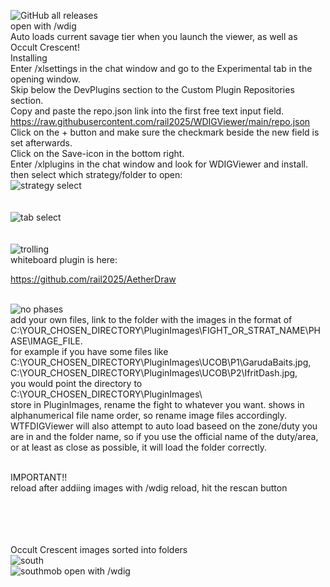 ![GitHub all releases](https://img.shields.io/github/downloads/rail2025/WDIGViewer/total?color=brightgreen) <br>
open with /wdig  <br>
Auto loads current savage tier when you launch the viewer, as well as Occult Crescent!<br>
Installing <br>
Enter /xlsettings in the chat window and go to the Experimental tab in the opening window.  <br>
Skip below the DevPlugins section to the Custom Plugin Repositories section. <br>
Copy and paste the repo.json link into the first free text input field. <br>
https://raw.githubusercontent.com/rail2025/WDIGViewer/main/repo.json <br>
Click on the + button and make sure the checkmark beside the new field is set afterwards. <br>
Click on the Save-icon in the bottom right. <br>
Enter /xlplugins in the chat window and look for WDIGViewer and install. <br>
then select which strategy/folder to open:<br>
![strategy select](https://github.com/user-attachments/assets/e0bc3686-fc6a-4818-9b39-447580739910)<br>
<br>
<br>
![tab select](https://github.com/user-attachments/assets/6da1b31f-b77a-4341-90f5-fc6d47fa9124) <br>
 <br>
  <br>
 ![trolling](https://github.com/user-attachments/assets/f8c04a14-b3d2-4036-ba9d-c70fc6ac12a8)
 <br>
 whiteboard plugin is here:<br>

 https://github.com/rail2025/AetherDraw <br>
  <br>



![no phases](https://github.com/user-attachments/assets/3a9f35c8-364d-422b-9b26-92bce6bdb80e)  <br>
add your own files, link to the folder with the images in the format of <br>
C:\YOUR_CHOSEN_DIRECTORY\PluginImages\FIGHT_OR_STRAT_NAME\PHASE\IMAGE_FILE. <br>
for example if you have some files like <br>
C:\YOUR_CHOSEN_DIRECTORY\PluginImages\UCOB\P1\GarudaBaits.jpg, C:\YOUR_CHOSEN_DIRECTORY\PluginImages\UCOB\P2\IfritDash.jpg, <br>
you would point the directory to C:\YOUR_CHOSEN_DIRECTORY\PluginImages\ <br>
store in PluginImages, rename the fight to whatever you want. shows in alphanumerical file name order, so rename image files accordingly.<br>
WTFDIGViewer will also attempt to auto load baseed on the zone/duty you are in and the folder name, so if you use the official name of the duty/area, or at least as close as possible, it will load the folder correctly.

<br>IMPORTANT!!
<br>
reload after addiing images with /wdig reload, hit the rescan button <br>
<br>
<br>
<br>
<br>

<bold>Occult Crescent images sorted into folders</bold> <br>
![south](https://github.com/user-attachments/assets/e62b5f5a-c087-481e-a73f-c0756a6bc5d2) <br>
![southmob](https://github.com/user-attachments/assets/5faa5698-79ad-47a0-8057-9f75f390a5be)
open with /wdig  <br>


